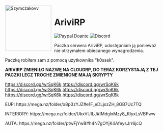 <img width="150" height="150" align="left" style="float: left; margin: 0 10px 0 0;" alt="Szymczakovv" src="https://i.imgur.com/42AnCgD.jpg">  

# AriviRP
[![Paypal Doante](https://img.shields.io/badge/paypal-donate-blue.svg)](https://www.paypal.me/oplatyprimerp)
[![Discord](https://discordapp.com/api/guilds/690686401469087756/embed.png)](https://discord.gg/wrSqK6k)

Paczka serwera AriviRP, udostępniam ją ponieważ nie otrzymałem obiecanego wynagrodzenia.
<p></p>
Paczkę robiłem sam z pomocą użytkownika "k0ssek".

**ARIVIRP ZMIENIŁO NAZWĘ NA CLOUDRP, DO TERAZ KORZYSTAJĄ Z TEJ PACZKI LECZ TROCHE ZMIENIONE MAJĄ SKRYPTY**

 https://discord.gg/wrSqK6k https://discord.gg/wrSqK6k https://discord.gg/wrSqK6k https://discord.gg/wrSqK6k https://discord.gg/wrSqK6k https://discord.gg/wrSqK6k
<p></p>
EUP: https://mega.nz/folder/x8p3zYJZ#e1F_eDLjozZH_8GB7Uc7TQ
<p></p>
INTERIORY: https://mega.nz/folder/UkxVUILJ#IMdgIxMzy8_KIyxLsVBFww
<p></p>
AUTA: https://mega.nz/folder/ptwFjYwB#h4N7gOYjK4AfeysJrr6jcQ

